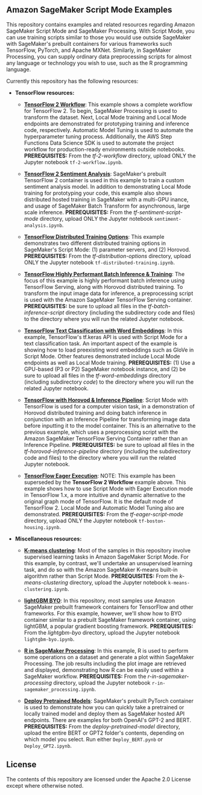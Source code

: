 ## Amazon SageMaker Script Mode Examples

This repository contains examples and related resources regarding Amazon SageMaker Script Mode and SageMaker Processing. With Script Mode, you can use training scripts similar to those you would use outside SageMaker with SageMaker's prebuilt containers for various frameworks such TensorFlow, PyTorch, and Apache MXNet.  Similarly, in SageMaker Processing, you can supply ordinary data preprocessing scripts for almost any language or technology you wish to use, such as the R programming language.  

Currently this repository has the following resources:

- **TensorFlow resources:**  

  - [**TensorFlow 2 Workflow**](tf-2-workflow):  This example shows a complete workflow for TensorFlow 2.  To begin, SageMaker Processing is used to transform the dataset.  Next, Local Mode training and Local Mode endpoints are demonstrated for prototyping training and inference code, respectively.  Automatic Model Tuning is used to automate the hyperparameter tuning process.  Additionally, the AWS Step Functions Data Science SDK is used to automate the project workflow for production-ready environments outside notebooks.  **PREREQUISITES:**  From the *tf-2-workflow* directory, upload ONLY the Jupyter notebook `tf-2-workflow.ipynb`.  

  - [**TensorFlow 2 Sentiment Analysis**](tf-sentiment-script-mode):  SageMaker's prebuilt TensorFlow 2 container is used in this example to train a custom sentiment analysis model. In addition to demonstrating Local Mode training for prototyping your code, this example also shows distributed hosted training in SageMaker with a multi-GPU inance, and usage of SageMaker Batch Transform for asynchronous, large scale inference. **PREREQUISITES:**  From the *tf-sentiment-script-mode* directory, upload ONLY the Jupyter notebook `sentiment-analysis.ipynb`.  

  - [**TensorFlow Distributed Training Options**](tf-distribution-options): This example demonstrates two different distributed training options in SageMaker's Script Mode:  (1) parameter servers, and (2) Horovod. **PREREQUISITES:**  From the *tf-distribution-options* directory, upload ONLY the Jupyter notebook `tf-distributed-training.ipynb`.

  - [**TensorFlow Highly Performant Batch Inference & Training**](tf-batch-inference-script):  The focus of this example is highly performant batch inference using TensorFlow Serving, along with Horovod distributed training. To transform the input image data for inference, a preprocessing script is used with the Amazon SageMaker TensorFlow Serving container.  **PREREQUISITES:**  be sure to upload all files in the *tf-batch-inference-script* directory (including the subdirectory code and files) to the directory where you will run the related Jupyter notebook.  

  - [**TensorFlow Text Classification with Word Embeddings**](tf-word-embeddings): In this example, TensorFlow's tf.keras API is used with Script Mode for a text classification task. An important aspect of the example is showing how to load preexisting word embeddings such as GloVe in Script Mode.  Other features demonstrated include Local Mode endpoints as well as Local Mode training. **PREREQUISITES:**  (1) Use a GPU-based (P3 or P2) SageMaker notebook instance, and (2) be sure to upload all files in the *tf-word-embeddings* directory (including subdirectory *code*) to the directory where you will run the related Jupyter notebook.

  - [**TensorFlow with Horovod & Inference Pipeline**](tf-horovod-inference-pipeline):  Script Mode with TensorFlow is used for a computer vision task, in a demonstration of Horovod distributed training and doing batch inference in conjunction with an Inference Pipeline for transforming image data before inputting it to the model container. This is an alternative to the previous example, which uses a preprocessing script with the Amazon SageMaker TensorFlow Serving Container rather than an Inference Pipeline. **PREREQUISITES:**  be sure to upload all files in the *tf-horovod-inference-pipeline* directory (including the subdirectory code and files) to the directory where you will run the related Jupyter notebook.  

  - [**TensorFlow Eager Execution**](tf-eager-script-mode):  NOTE:  This example has been superseded by the **TensorFlow 2 Workflow** example above.  This example shows how to use Script Mode with Eager Execution mode in TensorFlow 1.x, a more intuitive and dynamic alternative to the original graph mode of TensorFlow.  It is the default mode of TensorFlow 2.  Local Mode and Automatic Model Tuning also are demonstrated. **PREREQUISITES:**  From the *tf-eager-script-mode* directory, upload ONLY the Jupyter notebook `tf-boston-housing.ipynb`.  


- **Miscellaneous resources:**  

  - [**K-means clustering**](k-means-clustering): Most of the samples in this repository involve supervised learning tasks in Amazon SageMaker Script Mode.  For this example, by contrast, we'll undertake an unsupervised learning task, and do so with the Amazon SageMaker K-means built-in algorithm rather than Script Mode.  **PREREQUISITES:**  From the *k-means-clustering* directory, upload the Jupyter notebook `k-means-clustering.ipynb`.

  - [**lightGBM BYO**](lightgbm-byo): In this repository, most samples use Amazon SageMaker prebuilt framework containers for TensorFlow and other frameworks.  For this example, however, we'll show how to BYO container similar to a prebuilt SageMaker framework container, using lightGBM, a popular gradient boosting framework.  **PREREQUISITES:**  From the *lightgbm-byo* directory, upload the Jupyter notebook `lightgbm-byo.ipynb`.

  - [**R in SageMaker Processing**](r-in-sagemaker-processing): In this example, R is used to perform some operations on a dataset and generate a plot within SageMaker Processing.  The job results including the plot image are retrieved and displayed, demonstrating how R can be easily used within a SageMaker workflow. **PREREQUISITES:**  From the *r-in-sagemaker-processing* directory, upload the Jupyter notebook `r-in-sagemaker_processing.ipynb`.

  - [**Deploy Pretrained Models**](deploy-pretrained-model):  SageMaker's prebuilt PyTorch container is used to demonstrate how you can quickly take a pretrained or locally trained model and deploy them as SageMaker hosted API endpoints. There are examples for both OpenAI's GPT-2 and BERT. **PREREQUISITES:**  From the *deploy-pretrained-model* directory, upload the entire BERT or GPT2 folder's contents, depending on which model you select. Run either `Deploy_BERT.pynb` or `Deploy_GPT2.ipynb`.  


## License

The contents of this repository are licensed under the Apache 2.0 License except where otherwise noted.
